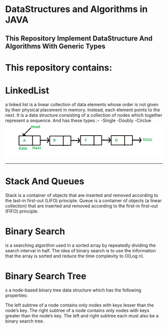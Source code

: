 # DataStructures and Algorithms in JAVA

This Repository Implement DataStructure And Algorithms With Generic Types
---------------------------------------
This repository contains:
=========================
# LinkedList

a linked list is a linear collection of data elements whose order is not given by their physical placement in memory. Instead, each element points to the next. It is a data structure consisting of a collection of nodes which together represent a sequence.
And has these types :-
 -Single
 -Doubly
 -Circlue
 ![alt text](https://github.com/yoisef/DataStrucureAndAlgorithms/blob/main/src/Linkedlist.png?raw=true)

---------------------------------------
# Stack And Queues 

Stack is a container of objects that are inserted and removed according to the last-in first-out (LIFO) principle.
Queue is a container of objects (a linear collection) that are inserted and removed according to the first-in first-out (FIFO) principle.

# Binary Search 

is a searching algorithm used in a sorted array by repeatedly dividing the search interval in half. The idea of binary search is to use the information that the array is sorted and reduce the time complexity to O(Log n). 

# Binary Search Tree 

s a node-based binary tree data structure which has the following properties:

The left subtree of a node contains only nodes with keys lesser than the node’s key.
The right subtree of a node contains only nodes with keys greater than the node’s key.
The left and right subtree each must also be a binary search tree.



